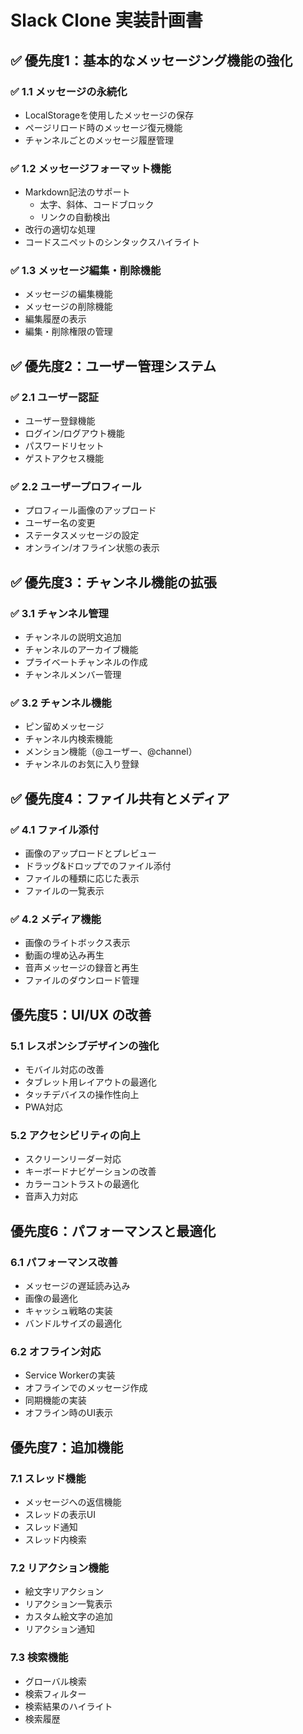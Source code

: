 # Slack Clone 実装計画書

## ✅ 優先度1：基本的なメッセージング機能の強化

### ✅ 1.1 メッセージの永続化
- LocalStorageを使用したメッセージの保存
- ページリロード時のメッセージ復元機能
- チャンネルごとのメッセージ履歴管理

### ✅ 1.2 メッセージフォーマット機能
- Markdown記法のサポート
  - 太字、斜体、コードブロック
  - リンクの自動検出
- 改行の適切な処理
- コードスニペットのシンタックスハイライト

### ✅ 1.3 メッセージ編集・削除機能
- メッセージの編集機能
- メッセージの削除機能
- 編集履歴の表示
- 編集・削除権限の管理

## ✅ 優先度2：ユーザー管理システム

### ✅ 2.1 ユーザー認証
- ユーザー登録機能
- ログイン/ログアウト機能
- パスワードリセット
- ゲストアクセス機能

### ✅ 2.2 ユーザープロフィール
- プロフィール画像のアップロード
- ユーザー名の変更
- ステータスメッセージの設定
- オンライン/オフライン状態の表示

## ✅ 優先度3：チャンネル機能の拡張

### ✅ 3.1 チャンネル管理
- チャンネルの説明文追加
- チャンネルのアーカイブ機能
- プライベートチャンネルの作成
- チャンネルメンバー管理

### ✅ 3.2 チャンネル機能
- ピン留めメッセージ
- チャンネル内検索機能
- メンション機能（@ユーザー、@channel）
- チャンネルのお気に入り登録

## ✅ 優先度4：ファイル共有とメディア

### ✅ 4.1 ファイル添付
- 画像のアップロードとプレビュー
- ドラッグ&ドロップでのファイル添付
- ファイルの種類に応じた表示
- ファイルの一覧表示

### ✅ 4.2 メディア機能
- 画像のライトボックス表示
- 動画の埋め込み再生
- 音声メッセージの録音と再生
- ファイルのダウンロード管理

## 優先度5：UI/UX の改善

### 5.1 レスポンシブデザインの強化
- モバイル対応の改善
- タブレット用レイアウトの最適化
- タッチデバイスの操作性向上
- PWA対応

### 5.2 アクセシビリティの向上
- スクリーンリーダー対応
- キーボードナビゲーションの改善
- カラーコントラストの最適化
- 音声入力対応

## 優先度6：パフォーマンスと最適化

### 6.1 パフォーマンス改善
- メッセージの遅延読み込み
- 画像の最適化
- キャッシュ戦略の実装
- バンドルサイズの最適化

### 6.2 オフライン対応
- Service Workerの実装
- オフラインでのメッセージ作成
- 同期機能の実装
- オフライン時のUI表示

## 優先度7：追加機能

### 7.1 スレッド機能
- メッセージへの返信機能
- スレッドの表示UI
- スレッド通知
- スレッド内検索

### 7.2 リアクション機能
- 絵文字リアクション
- リアクション一覧表示
- カスタム絵文字の追加
- リアクション通知

### 7.3 検索機能
- グローバル検索
- 検索フィルター
- 検索結果のハイライト
- 検索履歴 